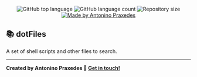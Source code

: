 
<p align="center">
  <img alt="GitHub top language" src="https://img.shields.io/github/languages/top/apfjunior/dotFiles">
  <img alt="GitHub language count" src="https://img.shields.io/github/languages/count/apfjunior/dotFiles">
  <img alt="Repository size" src="https://img.shields.io/github/repo-size/apfjunior/dotFiles">
  <a href="https://github.com/apfjunior">
    <img alt="Made by Antonino Praxedes" src="https://img.shields.io/badge/created%20by-Antonino%20Praxedes-blue">
  </a>
</p>

## :books: dotFiles  

A set of shell scripts and other files to search. 


-----
**Created by Antonino Praxedes :wave: [Get in touch!](https://www.linkedin.com/in/antoninopraxedes/)**
